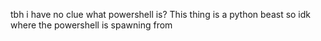 tbh i have no clue what powershell is? This thing is a python beast so idk where the powershell is spawning from
